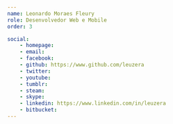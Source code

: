 ```yaml
---
name: Leonardo Moraes Fleury
role: Desenvolvedor Web e Mobile
order: 3

social:
    - homepage:
    - email:
    - facebook:
    - github: https://www.github.com/leuzera
    - twitter:
    - youtube:
    - tumblr:
    - steam:
    - skype:
    - linkedin: https://www.linkedin.com/in/leuzera
    - bitbucket:
---
```

